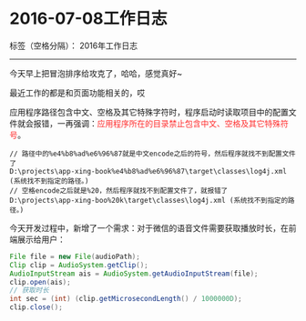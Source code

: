 ﻿# 2016-07-08工作日志

标签（空格分隔）： 2016年工作日志

---

今天早上把冒泡排序给攻克了，哈哈，感觉真好~

最近工作的都是和页面功能相关的，哎

应用程序路径包含中文、空格及其它特殊字符时，程序启动时读取项目中的配置文件就会报错，一再强调：<font color="FF2D2D">应用程序所在的目录禁止包含中文、空格及其它特殊符号</font>。

``` exception
// 路径中的%e4%b8%ad%e6%96%87就是中文encode之后的符号，然后程序就找不到配置文件了
D:\projects\app-xing-book%e4%b8%ad%e6%96%87\target\classes\log4j.xml (系统找不到指定的路径。)
// 空格encode之后就是%20，然后程序就找不到配置文件了，就报错了
D:\projects\app-xing-boo%20k\target\classes\log4j.xml (系统找不到指定的路径。)
``` 

今天开发过程中，新增了一个需求：对于微信的语音文件需要获取播放时长，在前端展示给用户：

``` java
File file = new File(audioPath);
Clip clip = AudioSystem.getClip();
AudioInputStream ais = AudioSystem.getAudioInputStream(file);
clip.open(ais);
// 获取时长
int sec = (int) (clip.getMicrosecondLength() / 1000000D);
clip.close();
``` 



